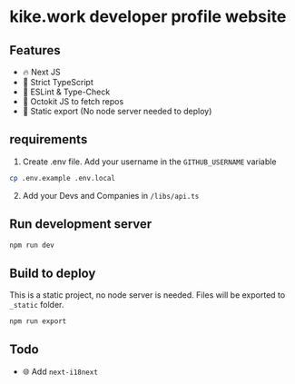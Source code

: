 # kike.work developer profile website

## Features
- 🔥 Next JS
- 🛂 Strict TypeScript
- 🚨 ESLint & Type-Check
- 🐙 Octokit JS to fetch repos
- 📄 Static export (No node server needed to deploy)

## requirements
1. Create .env file. Add your username in the `GITHUB_USERNAME` variable

```bash
cp .env.example .env.local
````

2. Add your Devs and Companies in `/libs/api.ts`

## Run development server

```bash
npm run dev
```

## Build to deploy
This is a static project, no node server is needed. Files will be exported to `_static` folder.

```bash
npm run export
```

## Todo
- 🌐 Add `next-i18next`
